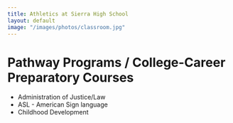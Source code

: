 ```yaml
---
title: Athletics at Sierra High School
layout: default
image: "/images/photos/classroom.jpg"
---
```


<div class="text" markdown="1">

# Pathway Programs / College-Career Preparatory Courses

* Administration of Justice/Law
* ASL - American Sign language
* Childhood Development

</div>
